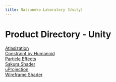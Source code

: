 ```yaml
---
title: Natsuneko Laboratory (Unity)
---
```


# Product Directory - Unity

<div class="two-grid">
    <div>
        <a href="/unity/atlasization">Atlasization</a>
    </div>
    <div>
        <a href="/unity/constraint-by-humanoid">Constraint by Humanoid</a>
    </div>
    <div>
        <a href="/unity/particle-system">Particle Effects</a>
    </div>
    <div>
        <a href="/unity/sakura-shader">Sakura Shader</a>
    </div>
    <div>
        <a href="/unity/u-projection">uProjection</a>
    </div>
    <div>
        <a href="/unity/wireframe-shader">Wireframe Shader</a>
    </div>
</div>
